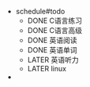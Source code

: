 - schedule#todo
	- DONE C语言练习
	- DONE C语言高级
	- DONE 英语阅读
	- DONE 英语单词
	- LATER 英语听力
	- LATER linux
-